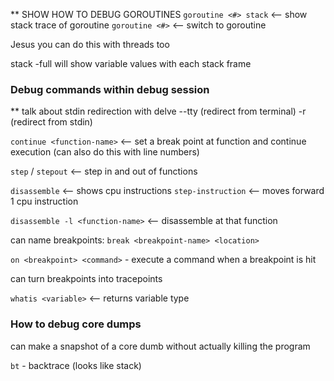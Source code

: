 ** SHOW HOW TO DEBUG GOROUTINES
`goroutine <#> stack`  <-- show stack trace of goroutine
`goroutine <#>`        <-- switch to goroutine

Jesus you can do this with threads too

stack -full will show variable values with each stack frame


### Debug commands within debug session


** talk about stdin redirection with delve
--tty (redirect from terminal)
-r (redirect from stdin)

`continue <function-name>` <-- set a break point at function and continue execution (can also do this with line numbers)

`step` / `stepout`         <-- step in and out of functions

`disassemble`              <-- shows cpu instructions
`step-instruction`         <-- moves forward 1 cpu instruction

`disassemble -l <function-name>`  <-- disassemble at that function

can name breakpoints: `break <breakpoint-name> <location>`

`on <breakpoint> <command>` - execute a command when a breakpoint is hit

can turn breakpoints into tracepoints

`whatis <variable>`        <-- returns variable type


### How to debug core dumps
can make a snapshot of a core dumb without actually killing the program

`bt` - backtrace (looks like stack)